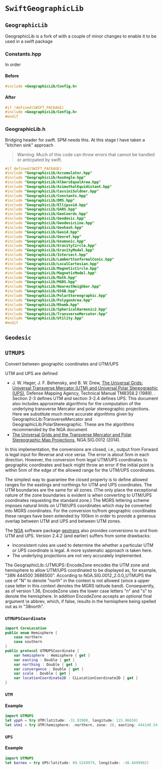 # `SwiftGeographicLib`

## ``GeographicLib``

GeographicLib is a fork of [](https://github.com/geographiclib/geographiclib) with
a couple of minor changes to enable it to be used in a swift package
### Constants.hpp
In order
#### Before
```C++
#include <GeographicLib/Config.h>
```
#### After

```C++
#if !defined(SWIFT_PACKAGE)
#include <GeographicLib/Config.h>
#endif
```
### GeographicLib.h
Bridging header for swift. SPM needs this. At this stage I have taken a "kitchen sink" approach
> Warning: Much of this code can throw errors that cannot be handled or anticpated by swift.
```C++
#if defined(SWIFT_PACKAGE)
#include "GeographicLib/Accumulator.hpp"
#include "GeographicLib/AuxAngle.hpp"
#include "GeographicLib/AlbersEqualArea.hpp"
#include "GeographicLib/AzimuthalEquidistant.hpp"
#include "GeographicLib/CassiniSoldner.hpp"
#include "GeographicLib/Constants.hpp"
#include "GeographicLib/DMS.hpp"
#include "GeographicLib/Ellipsoid.hpp"
#include "GeographicLib/GARS.hpp"
#include "GeographicLib/GeoCoords.hpp"
#include "GeographicLib/Geodesic.hpp"
#include "GeographicLib/GeodesicLine.hpp"
#include "GeographicLib/Geohash.hpp"
#include "GeographicLib/Geoid.hpp"
#include "GeographicLib/Georef.hpp"
#include "GeographicLib/Gnomonic.hpp"
#include "GeographicLib/GravityCircle.hpp"
#include "GeographicLib/GravityModel.hpp"
#include "GeographicLib/Intersect.hpp"
#include "GeographicLib/LambertConformalConic.hpp"
#include "GeographicLib/LocalCartesian.hpp"
#include "GeographicLib/MagneticCircle.hpp"
#include "GeographicLib/MagneticModel.hpp"
#include "GeographicLib/Math.hpp"
#include "GeographicLib/MGRS.hpp"
#include "GeographicLib/NearestNeighbor.hpp"
#include "GeographicLib/OSGB.hpp"
#include "GeographicLib/PolarStereographic.hpp"
#include "GeographicLib/PolygonArea.hpp"
#include "GeographicLib/Rhumb.hpp"
#include "GeographicLib/SphericalHarmonic2.hpp"
#include "GeographicLib/TransverseMercator.hpp"
#include "GeographicLib/Utility.hpp"
#endif
```
## ``Geodesic``

## ``UTMUPS``
Convert between geographic coordinates and UTM/UPS

UTM and UPS are defined
- J. W. Hager, J. F. Behensky, and B. W. Drew,
  <a href="https://web.archive.org/web/20161214054445/http://earth-info.nga.mil/GandG/publications/tm8358.2/TM8358_2.pdf">
  The Universal Grids: Universal Transverse Mercator (UTM) and Universal
  Polar Stereographic (UPS)</a>, Defense Mapping Agency, Technical Manual
  TM8358.2 (1989).
.
Section 2-3 defines UTM and section 3-2.4 defines UPS.  This document also
includes approximate algorithms for the computation of the underlying
transverse Mercator and polar stereographic projections.  Here we
substitute much more accurate algorithms given by
GeographicLib:TransverseMercator and GeographicLib:PolarStereographic.
These are the algorithms recommended by the NGA document
- <a href="https://earth-info.nga.mil/php/download.php?file=coord-utmups">
  The Universal Grids and the Transverse Mercator and Polar Stereographic
  Map Projections</a>, NGA.SIG.0012 (2014).

In this implementation, the conversions are closed, i.e., output from
Forward is legal input for Reverse and vice versa.  The error is about 5nm
in each direction.  However, the conversion from legal UTM/UPS coordinates
to geographic coordinates and back might throw an error if the initial
point is within 5nm of the edge of the allowed range for the UTM/UPS
coordinates.

The simplest way to guarantee the closed property is to define allowed
ranges for the eastings and northings for UTM and UPS coordinates.  The
UTM boundaries are the same for all zones.  (The only place the
exceptional nature of the zone boundaries is evident is when converting to
UTM/UPS coordinates requesting the standard zone.)  The MGRS lettering
scheme imposes natural limits on UTM/UPS coordinates which may be
converted into MGRS coordinates.  For the conversion to/from geographic
coordinates these ranges have been extended by 100km in order to provide a
generous overlap between UTM and UPS and between UTM zones.

The <a href="http://www.nga.mil">NGA</a> software package
<a href="https://earth-info.nga.mil/index.php?dir=wgs84&action=wgs84#tab_geotrans">geotrans</a>
also provides conversions to and from UTM and UPS.  Version 2.4.2 (and
earlier) suffers from some drawbacks:
- Inconsistent rules are used to determine the whether a particular UTM or
  UPS coordinate is legal.  A more systematic approach is taken here.
- The underlying projections are not very accurately implemented.

The GeographicLib::UTMUPS::EncodeZone encodes the UTM zone and hemisphere
to allow UTM/UPS coordinated to be displayed as, for example, "38N 444500
3688500".  According to NGA.SIG.0012_2.0.0_UTMUPS the use of "N" to denote
"north" in the context is not allowed (since a upper case letter in this
context denotes the MGRS latitude band).  Consequently, as of version
1.36, EncodeZone uses the lower case letters "n" and "s" to denote the
hemisphere.  In addition EncodeZone accepts an optional final argument \e
abbrev, which, if false, results in the hemisphere being spelled out as in
"38north".
### ``UTMUPSCoordinate``
```swift
import CoreLocation
public enum Hemisphere {
    case northern
    case southern
}
public protocol UTMUPSCoordinate {
    var hemisphere : Hemisphere { get }
    var easting : Double { get }
    var northing : Double { get }
    var convergence : Double { get }
    var scale : Double { get }
    var locationCoordinate2D : CLLocationCoordinate2D { get }
}
```
### ``UTM``
#### Example
```swift
import UTMUPS
let ypph = try UTM(latitude: -31.93980, longitude: 115.96650)
let utm1 = try UTM(hemisphere: .northern, zone: 38, easting: 444140.54, northing: 3684706.36)
```
### ``UPS``
#### Example
```swift
import UTMUPS
let barneo = try UPS(latitude: 89.5249979, longitude: -30.4499982)
```


